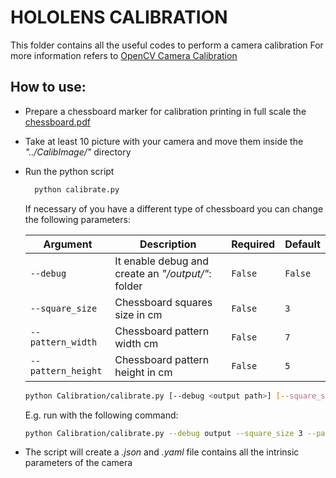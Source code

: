 # HOLOLENS CALIBRATION
This folder contains all the useful codes to perform a camera calibration
For more information refers to [OpenCV Camera Calibration](https://docs.opencv.org/4.7.0/dc/dbb/tutorial_py_calibration.html)

## How to use:
- Prepare a chessboard marker for calibration printing in full scale the [chessboard.pdf](chessboard.pdf)
- Take at least 10 picture with your camera and move them inside the _"../CalibImage/"_ directory
- Run the python script
  ```bash
    python calibrate.py
  ```
  If necessary of you have a different type of chessboard you can change the following parameters:
  
    | Argument            | Description                                        | Required | Default |
    |---------------------|----------------------------------------------------|----------|---------|
    | `--debug`           | It enable debug and create an _"/output/"_: folder | `False`  | `False` |
    | `--square_size`     | Chessboard squares size in cm                      | `False`  | `3`     |
    | `--pattern_width`   | Chessboard pattern width  cm                       | `False`  | `7`     |
    | `--pattern_height`  | Chessboard pattern height in cm                    | `False`  | `5`     |

    ```bash
    python Calibration/calibrate.py [--debug <output path>] [--square_size] [--pattern_width] [--pattern_height] [<image mask>]
    ```
    E.g. run with the following command:
    ```bash
    python Calibration/calibrate.py --debug output --square_size 3 --pattern_width 8 --pattern_height 6 CalibImage/*.jpg
    ```
- The script will create a _.json_ and _.yaml_ file contains all the intrinsic parameters of the camera 
